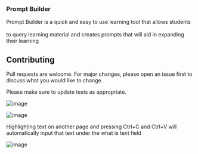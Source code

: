 ### Prompt Builder
Prompt Builder is a quick and easy to use learning tool that allows students<br></br>to query learning material and creates prompts that will aid in expanding their learning

## Contributing

Pull requests are welcome. For major changes, please open an issue first
to discuss what you would like to change.

Please make sure to update tests as appropriate.

![image](https://github.com/Gabe261/PromptBuilder/assets/114610936/1d44824f-d6d1-4005-bbd3-2803bc67cee0)

![image](https://github.com/Gabe261/PromptBuilder/assets/114610936/e73f8dce-2d14-47aa-ac80-0d2e4de74df6)

Highlighting text on another page and pressing Ctrl+C and Ctrl+V will automatically input that text under the what is text field

![image](https://github.com/Gabe261/PromptBuilder/assets/114610936/dbb18271-1c00-46b0-8c9d-6a65e0e226d4)
